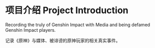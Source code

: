 # 项目介绍 Project Introduction

Recording the truly of Genshin Impact with Media and being defamed Genshin Impact players.

记录《原神》与媒体、被诽谤的原神玩家的相关真实事件。
